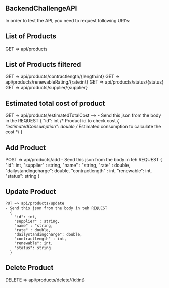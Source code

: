 ## BackendChallengeAPI
In order to test the API, you need to request following URI's:

## List of Products
  GET => api/products
  
## List of Products filtered
  GET => api/products/contractlength/{length:int}
  GET => api/products/renewableRating/{rate:int}
  GET => api/products/status/{status}
  GET => api/products/supplier/{supplier}

## Estimated total cost of product
  GET => api/products/estimatedTotalCost ==> 
    - Send this json from the body in the REQUEST 
      { 
        "id": int /* Product id to check cost */, 
        "estimatedConsumption": double /* Estimated consumption to calculate the cost */
      }
      
## Add Product
  POST => api/products/add
    - Send this json from the body in teh REQUEST
      {
        "id": int,
        "supplier" : string,
        "name" : "string,
        "rate" : double,
        "dailystandingcharge": double,
        "contractlength" : int,
        "renewable": int,
        "status": string
      }
    
## Update Product
    PUT => api/products/update
    - Send this json from the body in teh REQUEST
      {
        "id": int,
        "supplier" : string,
        "name" : "string,
        "rate" : double,
        "dailystandingcharge": double,
        "contractlength" : int,
        "renewable": int,
        "status": string
      }
      
## Delete Product
  DELETE => api/products/delete/{id:int}
